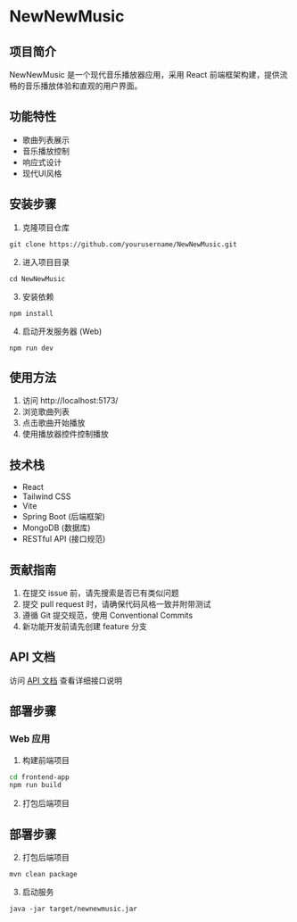 # NewNewMusic

## 项目简介
NewNewMusic 是一个现代音乐播放器应用，采用 React 前端框架构建，提供流畅的音乐播放体验和直观的用户界面。

## 功能特性
- 歌曲列表展示
- 音乐播放控制
- 响应式设计
- 现代UI风格

## 安装步骤
1. 克隆项目仓库
```
git clone https://github.com/yourusername/NewNewMusic.git
```
2. 进入项目目录
```
cd NewNewMusic
```
3. 安装依赖
```
npm install
```
4. 启动开发服务器 (Web)
```
npm run dev
```


## 使用方法
1. 访问 http://localhost:5173/
2. 浏览歌曲列表
3. 点击歌曲开始播放
4. 使用播放器控件控制播放

## 技术栈
- React
- Tailwind CSS
- Vite
- Spring Boot (后端框架)
- MongoDB (数据库)
- RESTful API (接口规范)

## 贡献指南
1. 在提交 issue 前，请先搜索是否已有类似问题
2. 提交 pull request 时，请确保代码风格一致并附带测试
3. 遵循 Git 提交规范，使用 Conventional Commits
4. 新功能开发前请先创建 feature 分支

## API 文档
访问 [API 文档](http://localhost:8080/swagger-ui.html) 查看详细接口说明

## 部署步骤

### Web 应用
1. 构建前端项目
```bash
cd frontend-app
npm run build
```
2. 打包后端项目

## 部署步骤
2. 打包后端项目
```
mvn clean package
```
3. 启动服务
```
java -jar target/newnewmusic.jar
```